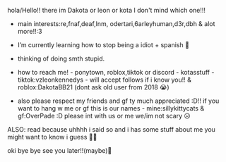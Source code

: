 hola/Hello!! there im Dakota or leon or kota I don't mind which one!!!
 
 - main interests:re,fnaf,deaf,lnm, odertari,6arleyhuman,d3r,dbh & alot more!!:3

 - I’m currently learning how to stop being a idiot + spanish 🤕
 - thinking of doing smth stupid.

 - how to reach me! - ponytown, roblox,tiktok or discord - kotasstuff - tiktok:vzleonkennedys - will accept follows if i know you!! & roblox:DakotaBB21 (dont ask old user from 2018 😭) 

 -  also please respect my friends and gf ty much appreciated :D!!
if you want to hang w me or gf this is our names - mine:sillykittycats & gf:OverPade :D
please int with us or me we/im not scary ☹️

ALSO:
read because uhhhh i said so and i has some stuff about me you might want to know i guess 🤷‍♀️

oki bye bye see you later!!(maybe)🌟 
